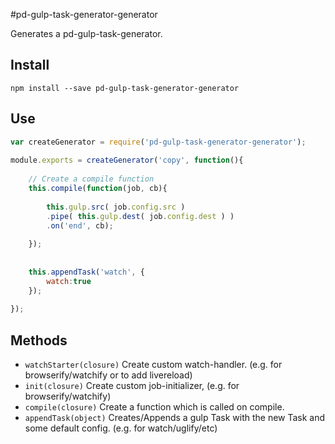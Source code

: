#pd-gulp-task-generator-generator

Generates a pd-gulp-task-generator.

## Install

	npm install --save pd-gulp-task-generator-generator

## Use

```javascript
var createGenerator = require('pd-gulp-task-generator-generator');
	
module.exports = createGenerator('copy', function(){
		
	// Create a compile function
	this.compile(function(job, cb){
			
		this.gulp.src( job.config.src )
		.pipe( this.gulp.dest( job.config.dest ) )
		.on('end', cb);
		
	});
		
		
	this.appendTask('watch', {
		watch:true
	});
	
});
```



## Methods

- `watchStarter(closure)` Create custom watch-handler. (e.g. for browserify/watchify or to add livereload)
- `init(closure)` Create custom job-initializer, (e.g. for browserify/watchify)
- `compile(closure)` Create a function which is called on compile.
- `appendTask(object)` Creates/Appends a gulp Task with the new Task and some default config. (e.g. for watch/uglify/etc)



